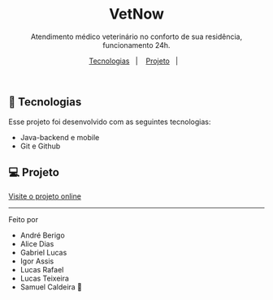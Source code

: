<h1 align="center"> VetNow </h1>

<p align="center">
Atendimento médico veterinário no conforto de sua residência, funcionamento 24h. <br/>
</p>

<p align="center">
  <a href="#-tecnologias">Tecnologias</a>&nbsp;&nbsp;&nbsp;|&nbsp;&nbsp;&nbsp;
  <a href="#-projeto">Projeto</a>&nbsp;&nbsp;&nbsp;|&nbsp;&nbsp;&nbsp;
</p>
<br>

## 🚀 Tecnologias

Esse projeto foi desenvolvido com as seguintes tecnologias:

- Java-backend e mobile
- Git e Github

## 💻 Projeto

[Visite o projeto online]()

---

Feito por 
- André Berigo
- Alice Dias
- Gabriel Lucas
- Igor Assis
- Lucas Rafael
- Lucas Teixeira
- Samuel Caldeira
👋
